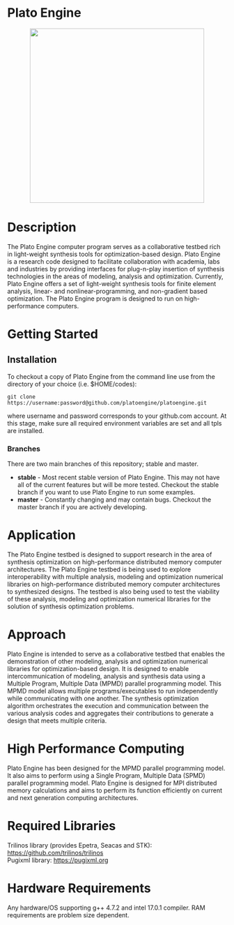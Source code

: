 # Plato Engine

<p align="center"><img src="https://github.com/platoengine/platoengine/blob/master/figures/Plato_Logo.jpeg" width="400"/></p>

# Description
The Plato Engine computer program serves as a collaborative testbed rich in light-weight synthesis tools for optimization-based design. Plato Engine is a research code designed to facilitate collaboration with academia, labs and industries by providing interfaces for plug-n-play insertion of synthesis technologies in the areas of modeling, analysis and optimization. Currently, Plato Engine offers a set of light-weight synthesis tools for finite element analysis, linear- and nonlinear-programming, and non-gradient based optimization. The Plato Engine program is designed to run on high-performance computers.

# Getting Started

## Installation
To checkout a copy of Plato Engine from the command line use from the directory of your choice (i.e. $HOME/codes):
```
git clone https://username:password@github.com/platoengine/platoengine.git
```
where username and password corresponds to your github.com account. At this stage, make sure all required environment variables are set and all tpls are installed. 

### Branches
There are two main branches of this repository; stable and master. 
* **stable** - Most recent stable version of Plato Engine. This may not have all of the current features but will be more tested. Checkout the stable branch if you want to use Plato Engine to run some examples.
* **master** - Constantly changing and may contain bugs. Checkout the master branch if you are actively developing.

# Application
The Plato Engine testbed is designed to support research in the area of synthesis optimization on high-performance distributed memory computer architectures. The Plato Engine testbed is being used to explore interoperability with multiple analysis, modeling and optimization numerical libraries on high-performance distributed memory computer architectures to synthesized designs. The testbed is also being used to test the viability of these analysis, modeling and optimization numerical libraries for the solution of synthesis optimization problems. 

# Approach
Plato Engine is intended to serve as a collaborative testbed that enables the demonstration of other modeling, analysis and optimization numerical libraries for optimization-based design. It is designed to enable intercommunication of modeling, analysis and synthesis data using a Multiple Program, Multiple Data (MPMD) parallel programming model. This MPMD model allows multiple programs/executables to run independently while communicating with one another. The synthesis optimization algorithm orchestrates the execution and communication between the various analysis codes and aggregates their contributions to generate a design that meets multiple criteria.  

# High Performance Computing
Plato Engine has been designed for the MPMD parallel programming model. It also aims to perform using a Single Program, Multiple Data (SPMD) parallel programming model. Plato Engine is designed for MPI distributed memory calculations and aims to perform its function efficiently on current and next generation computing architectures.

# Required Libraries
Trilinos library (provides Epetra, Seacas and STK): https://github.com/trilinos/trilinos \
Pugixml library: https://pugixml.org 

# Hardware Requirements
Any hardware/OS supporting g++ 4.7.2 and intel 17.0.1 compiler. RAM requirements are problem size dependent.
